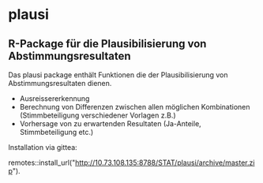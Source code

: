# plausi

## R-Package für die Plausibilisierung von Abstimmungsresultaten

Das plausi package enthält Funktionen die der Plausibilisierung von Abstimmungsresultaten dienen. 

- Ausreissererkennung
- Berechnung von Differenzen zwischen allen möglichen Kombinationen (Stimmbeteiligung verschiedener Vorlagen z.B.)
- Vorhersage von zu erwartenden Resultaten (Ja-Anteile, Stimmbeteiligung etc.)

Installation via gittea:

remotes::install_url("http://10.73.108.135:8788/STAT/plausi/archive/master.zip").

